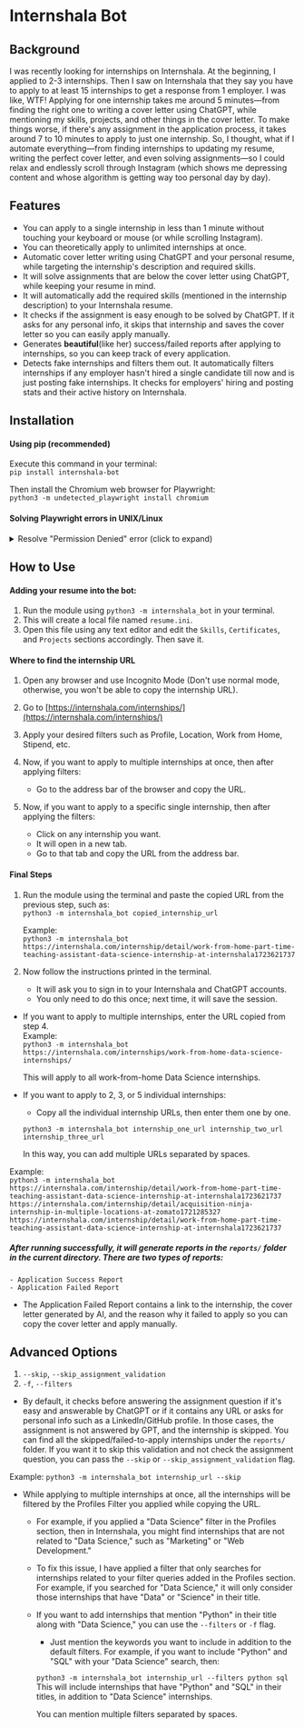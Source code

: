 # Internshala Bot

## Background

I was recently looking for internships on Internshala. At the beginning, I applied to 2-3 internships. Then I saw on Internshala that they say you have to apply to at least 15 internships to get a response from 1 employer. I was like, WTF! Applying for one internship takes me around 5 minutes—from finding the right one to writing a cover letter using ChatGPT, while mentioning my skills, projects, and other things in the cover letter. To make things worse, if there's any assignment in the application process, it takes around 7 to 10 minutes to apply to just one internship. So, I thought, what if I automate everything—from finding internships to updating my resume, writing the perfect cover letter, and even solving assignments—so I could relax and endlessly scroll through Instagram (which shows me depressing content and whose algorithm is getting way too personal day by day).

## Features
* You can apply to a single internship in less than 1 minute without touching your keyboard or mouse (or while scrolling Instagram).
* You can theoretically apply to unlimited internships at once.
* Automatic cover letter writing using ChatGPT and your personal resume, while targeting the internship's description and required skills.
* It will solve assignments that are below the cover letter using ChatGPT, while keeping your resume in mind.
* It will automatically add the required skills (mentioned in the internship description) to your Internshala resume.
* It checks if the assignment is easy enough to be solved by ChatGPT. If it asks for any personal info, it skips that internship and saves the cover letter so you can easily apply manually.
* Generates **beautiful**(like her) success/failed reports after applying to internships, so you can keep track of every application.
* Detects fake internships and filters them out. It automatically filters internships if any employer hasn't hired a single candidate till now and is just posting fake internships. It checks for employers' hiring and posting stats and their active history on Internshala.


## Installation

#### Using pip (recommended)
Execute this command in your terminal:    
`pip install internshala-bot`

Then install the Chromium web browser for Playwright:    
`python3 -m undetected_playwright install chromium`

#### Solving Playwright errors in UNIX/Linux

<details>

<summary>Resolve "Permission Denied" error (click to expand)</summary>

On UNIX-based OS, you might run into the following errors
```
Permission denied: '...python3.**/site-packages/undetected_playwright/driver/playwright.sh'
```
and
```
...python3.**/site-packages/undetected_playwright/driver/node: Permission denied
```

To resolve them, simply run
```shell
chmod +x <The path your terminal tells you>.sh
# so smth like: ...python3.**/site-packages/undetected_playwright/driver/playwright.sh
```
and
```
chmod +x <The path your terminal tells you for node>
# so smth like: ...python3.**/site-packages/undetected_playwright/driver/node
```

</details>


## How to Use

#### Adding your resume into the bot:
1. Run the module using `python3 -m internshala_bot` in your terminal.
2. This will create a local file named `resume.ini`.
3. Open this file using any text editor and edit the `Skills`, `Certificates`, and `Projects` sections accordingly. Then save it.

#### Where to find the internship URL
1. Open any browser and use Incognito Mode (Don't use normal mode, otherwise, you won't be able to copy the internship URL).
2. Go to [https://internshala.com/internships/](https://internshala.com/internships/)
3. Apply your desired filters such as Profile, Location, Work from Home, Stipend, etc.

4. Now, if you want to apply to multiple internships at once, then after applying filters:
    * Go to the address bar of the browser and copy the URL.

5. Now, if you want to apply to a specific single internship, then after applying the filters:
    * Click on any internship you want.
    * It will open in a new tab.
    * Go to that tab and copy the URL from the address bar.

#### Final Steps
1. Run the module using the terminal and paste the copied URL from the previous step, such as:    
    `python3 -m internshala_bot copied_internship_url`    

    Example:      
    `python3 -m internshala_bot https://internshala.com/internship/detail/work-from-home-part-time-teaching-assistant-data-science-internship-at-internshala1723621737`

2. Now follow the instructions printed in the terminal.
    - It will ask you to sign in to your Internshala and ChatGPT accounts.
    - You only need to do this once; next time, it will save the session.

* If you want to apply to multiple internships, enter the URL copied from step 4.    
    Example:    
        `python3 -m internshala_bot https://internshala.com/internships/work-from-home-data-science-internships/`  

    This will apply to all work-from-home Data Science internships. 

* If you want to apply to 2, 3, or 5 individual internships:
    - Copy all the individual internship URLs, then enter them one by one.    

    `python3 -m internshala_bot internship_one_url internship_two_url internship_three_url`

    In this way, you can add multiple URLs separated by spaces.

Example:    
    `python3 -m internshala_bot https://internshala.com/internship/detail/work-from-home-part-time-teaching-assistant-data-science-internship-at-internshala1723621737 https://internshala.com/internship/detail/acquisition-ninja-internship-in-multiple-locations-at-zomato1721285327 https://internshala.com/internship/detail/work-from-home-part-time-teaching-assistant-data-science-internship-at-internshala1723621737`

##### After running successfully, it will generate reports in the `reports/` folder in the current directory. There are two types of reports: 
    - Application Success Report
    - Application Failed Report

* The Application Failed Report contains a link to the internship, the cover letter generated by AI, and the reason why it failed to apply so you can copy the cover letter and apply manually.

## Advanced Options
1. `--skip`, `--skip_assignment_validation`
2. `-f`, `--filters`

* By default, it checks before answering the assignment question if it's easy and answerable by ChatGPT or if it contains any URL or asks for personal info such as a LinkedIn/GitHub profile. In those cases, the assignment is not answered by GPT, and the internship is skipped. You can find all the skipped/failed-to-apply internships under the `reports/` folder.
If you want it to skip this validation and not check the assignment question, you can pass the `--skip` or `--skip_assignment_validation` flag.

Example:
    `python3 -m internshala_bot internship_url --skip`

* While applying to multiple internships at once, all the internships will be filtered by the Profiles Filter you applied while copying the URL. 
    - For example, if you applied a "Data Science" filter in the Profiles section, then in Internshala, you might find internships that are not related to "Data Science," such as "Marketing" or "Web Development."
    - To fix this issue, I have applied a filter that only searches for internships related to your filter queries added in the Profiles section. For example, if you searched for "Data Science," it will only consider those internships that have "Data" or "Science" in their title.
    - If you want to add internships that mention "Python" in their title along with "Data Science," you can use the `--filters` or `-f` flag.
        - Just mention the keywords you want to include in addition to the default filters. For example, if you want to include "Python" and "SQL" with your "Data Science" search, then:

        `python3 -m internshala_bot internship_url --filters python sql`
        This will include internships that have "Python" and "SQL" in their titles, in addition to "Data Science" internships.

        You can mention multiple filters separated by spaces.
